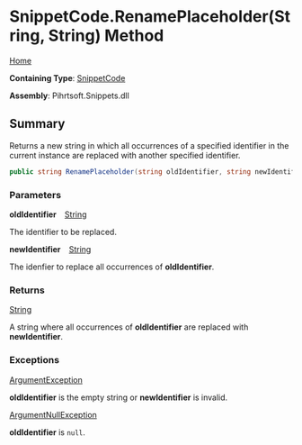 # SnippetCode\.RenamePlaceholder\(String, String\) Method

[Home](../../../../README.md)

**Containing Type**: [SnippetCode](../README.md)

**Assembly**: Pihrtsoft\.Snippets\.dll

## Summary

Returns a new string in which all occurrences of a specified identifier in the current instance are replaced with another specified identifier\.

```csharp
public string RenamePlaceholder(string oldIdentifier, string newIdentifier)
```

### Parameters

**oldIdentifier** &ensp; [String](https://docs.microsoft.com/en-us/dotnet/api/system.string)

The identifier to be replaced\.

**newIdentifier** &ensp; [String](https://docs.microsoft.com/en-us/dotnet/api/system.string)

The idenfier to replace all occurrences of **oldIdentifier**\.

### Returns

[String](https://docs.microsoft.com/en-us/dotnet/api/system.string)

A string where all occurrences of **oldIdentifier** are replaced with **newIdentifier**\.

### Exceptions

[ArgumentException](https://docs.microsoft.com/en-us/dotnet/api/system.argumentexception)

**oldIdentifier** is the empty string or **newIdentifier** is invalid\.

[ArgumentNullException](https://docs.microsoft.com/en-us/dotnet/api/system.argumentnullexception)

**oldIdentifier** is `null`\.

